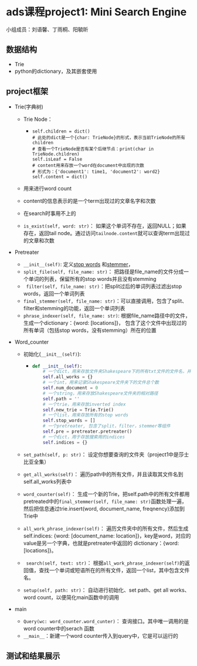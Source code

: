 # ads课程project1: Mini Search Engine

小组成员：刘语馨、丁雨桐、阳毓昕

## 数据结构

- Trie
- python的dictionary，及其嵌套使用

## project框架

- Trie(字典树)

  - Trie Node： 

    - ```
      self.children = dict()
      # 此处的dict是一个{char: TrieNode}的形式，表示当前TrieNode的所有children
      # 查看一个TrieNode是否有某个后继节点：print(char in TrieNode.children)
      self.isLeaf = False
      # content用来存放一个word在document中出现的次数
      # 形式为：{'document1': time1, 'document2': word2}
      self.content = dict()
      ```

  - 用来进行word count

  - content的信息表示的是一个term出现过的文章名字和次数

  - 在search时事用不上的

  - `is_exist(self, word: str)`： 如果这个单词不存在，返回NULL；如果存在，返回tail node。通过访问`tailnode.content`就可以查询term出现过的文章和次数

- Pretreater

  - `__init__(self)`: 定义[stop words](https://www.nltk.org/data.html) 和[stemmer](https://pypi.org/project/snowballstemmer/)，
  - `split_file(self, file_name: str)`： 把路径是file_name的文件分成一个单词的列表，保留所有的stop words并且没有stemming
  - ` filter(self, file_name: str)`：把split过后的单词列表过滤出stop words，返回一个单词列表
  - `final_stemmer(self, file_name: str)`：可以直接调用，包含了split、filter和stemming的功能，返回一个单词列表
  - `phrase_indexer(self, file_name: str)`: 根据file_name路径中的文件，生成一个dictionary：{word: [locations]}， 包含了这个文件中出现过的所有单词（包括stop words，没有stemming）所在的位置
  
- Word_counter

  - 初始化(`__init__(self)`):

    - ```python
      def __init__(self):
          # 一个dict，用来存放文件夹Shakespeare下的所有txt文件的文件名，并生成对应的id
          self.all_works = {}
          # 一个int，用来记录Shakespeare文件夹下的文件总个数
          self.num_document = 0
          # 一个string，用来存放Shakespeare文件夹的相对路径
          self.path = ''
          # 一个trie，用来存放inverted index
          self.new_trie = Trie.Trie()
          # 一个list，用来存放所有的stop words
          self.stop_words = []
          # 一个pretreater, 包含了split，filter，stemmer等组件
          self.pre = pretreater.pretreater()
          # 一个dict，用于存放搜索用的indices
          self.indices = {}
      ```

  - `set_path(self, p: str)`： 设定你想要查询的文件夹（project1中是莎士比亚全集）

  - `get_all_works(self)`： 遍历path中的所有文件，并且读取其文件名到self.all_works列表中

  - `word_counter(self)`： 生成一个新的Trie，把self.path中的所有文件都用pretreated中的`final_stemmer(self, file_name: str)`函数处理一遍，然后把信息通过trie.insert(word, document_name, freqnency)添加到Trie中

  - `all_work_phrase_indexer(self)`： 遍历文件夹中的所有文件，然后生成self.indices: {word: [document_name: location]}，key是word，对应的value是另一个字典，也就是pretreater中返回的 dictionary：{word: [locations]}。

  - ` search(self, text: str)`： 根据`all_work_phrase_indexer(self)`的返回值，查找一个单词或短语所在的所有文件，返回一个list，其中包含文件名。

  - `setup(self, path: str)`： 自动进行初始化、set path、get all works、word count，以便简化main函数中的调用

- main

  - `Query(wc: word_counter.word_cunter)`： 查询接口。其中唯一调用的是word counter中的serach 函数
  - `__main__`：新建一个word counter传入到query中，它是可以运行的


## 测试和结果展示
